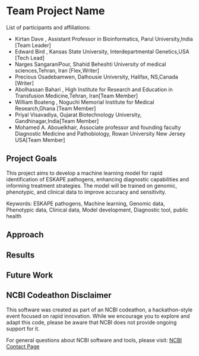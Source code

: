 # Team Project Name

List of participants and affiliations:
- Kirtan Dave , Assistant Professor in Bioinformatics, Parul University,India [Team Leader]
- Edward Bird , Kansas State University, Interdepartmental Genetics,USA [Tech Lead]
- Narges SangaraniPour, Shahid Beheshti University of medical sciences,Tehran, Iran [Flex,Writer]
- Precious Osadebamwen, Dalhousie University, Halifax, NS,Canada [Writer]
- Abolhassan Bahari , High Institute for Research and Education in Transfusion Medicine,Tehran, Iran[Team Member]
- William Boateng , Noguchi Memorial Institute for Medical Research,Ghana [Team Member]
- Priyal Visavadiya, Gujarat Biotechnology University, Gandhinagar,India[Team Member]
- Mohamed A. Abouelkhair, Associate professor and founding faculty Diagnostic Medicine and Pathobiology, Rowan University New Jersey USA[Team Member]





## Project Goals

This project aims to develop a machine learning model for rapid identification of ESKAPE pathogens, enhancing diagnostic capabilities and informing treatment strategies. The model will be trained on genomic, phenotypic, and clinical data to improve accuracy and sensitivity.

Keywords: ESKAPE pathogens, Machine learning, Genomic data, Phenotypic data, Clinical data, Model development, Diagnostic tool, public health



## Approach

## Results

## Future Work

## NCBI Codeathon Disclaimer
This software was created as part of an NCBI codeathon, a hackathon-style event focused on rapid innovation. While we encourage you to explore and adapt this code, please be aware that NCBI does not provide ongoing support for it.

For general questions about NCBI software and tools, please visit: [NCBI Contact Page](https://www.ncbi.nlm.nih.gov/home/about/contact/)

